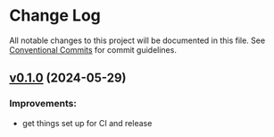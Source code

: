 # Change Log

All notable changes to this project will be documented in this file.
See [Conventional Commits](Https://conventionalcommits.org) for commit guidelines.

<!-- changelog -->

## [v0.1.0](https://github.com/ash-project/ash_slug/compare/v0.1.0...v0.1.0) (2024-05-29)




### Improvements:

* get things set up for CI and release
